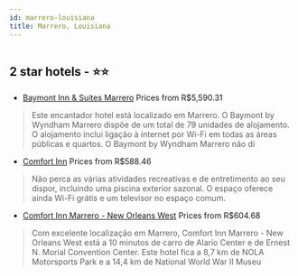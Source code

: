 ```yaml
---
id: marrero-louisiana
title: Marrero, Louisiana
---
```


<center><img src="https://photos.hotelbeds.com/giata/41/411784/411784a_hb_a_017.jpg" alt="" /></center>


##  2 star hotels - ⭐️⭐️

-    [Baymont Inn & Suites Marrero](https://www.hurb.com/br/aud/https://www.hurb.com/br/hotels/marrero/baymont-inn-suites-marrero-HT-L3G5?cmp=18055) Prices from R$5,590.31
   > Este encantador hotel está localizado em Marrero. O Baymont by Wyndham Marrero dispõe de um total de 79 unidades de alojamento. O alojamento inclui ligação à internet por Wi-Fi em todas as áreas públicas e quartos. O Baymont by Wyndham Marrero não di
-    [Comfort Inn](https://www.hurb.com/br/aud/https://www.hurb.com/br/hotels/marrero/comfort-inn-HT-ZOZE?cmp=18055) Prices from R$588.46
   > Não perca as várias atividades recreativas e de entretimento ao seu dispor, incluindo uma piscina exterior sazonal. O espaço oferece ainda Wi-Fi grátis e um televisor no espaço comum.
-    [Comfort Inn Marrero - New Orleans West](https://www.hurb.com/br/aud/https://www.hurb.com/br/hotels/marrero/comfort-inn-marrero-new-orleans-west-HT-PTLU?cmp=18055) Prices from R$604.68
   > Com excelente localização em Marrero, Comfort Inn Marrero - New Orleans West está a 10 minutos de carro de Alario Center e de Ernest N. Morial Convention Center.  Este hotel fica a 8,7 km de NOLA Motorsports Park e a 14,4 km de National World War II Museu
